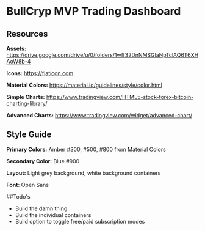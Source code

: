 # BullCryp MVP Trading Dashboard 

## Resources

**Assets:** https://drive.google.com/drive/u/0/folders/1wff32DnNMSGlaNpTclAQ6T6XHAoW8b-4

**Icons:** https://flaticon.com

**Material Colors:** https://material.io/guidelines/style/color.html

**Simple Charts:** https://www.tradingview.com/HTML5-stock-forex-bitcoin-charting-library/

**Advanced Charts:** https://www.tradingview.com/widget/advanced-chart/

## Style Guide

**Primary Colors:** Amber #300, #500, #800 from Material Colors

**Secondary Color:** Blue #900

**Layout:** Light grey background, white background containers

**Font:** Open Sans

##Todo's
- Build the damn thing
- Build the individual containers
- Build option to toggle free/paid subscription modes
